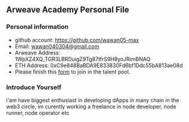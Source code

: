 ## Arweave Academy Personal File

### Personal information

- github account: https://github.com/wawan05-max
- Email: wawan040304@gmail.com
- Arweave Address: 1WpXZ4XQ_TGR3LBRDuigZ9Tg87tfrS9H8yoJRimBNAQ
- ETH Address: 0xC9e848BaBDA9E833830Fd6bf1Ddc55bA813ae08d
- Please finish this [form](https://docs.google.com/forms/d/e/1FAIpQLSfWA5fIIcBgmRppm3jNz5vmf9Mai_QMVil-2pO4r7YKn_Zhtw/viewform?usp=sf_link) to join in the talent pool.

### Introduce Yourself
 i'am have biggest enthusiast in developing dApps in many chain in the web3 circle, im curently working a freelance in node developer, node runner, node operator etc